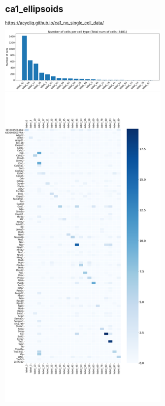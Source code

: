 # ca1_ellipsoids

https://acycliq.github.io/ca1_no_single_cell_data/

<!--- <img src="dashboard/data/cell_type_prior_1.png" alt="prior_1" width="900"/> --->
<!--- <img src="dashboard/data/cell_type_prior_2.png" alt="prior_2" width="900"/> --->
<img src="dashboard/data/cells_per_class.png" alt="cells_per_class" width="900"/>
<img src="dashboard/data/heatmap.png" alt="heatmap" width="900"/>
